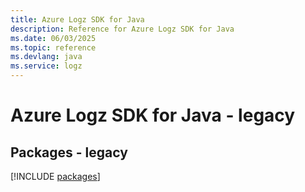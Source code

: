 ```yaml
---
title: Azure Logz SDK for Java
description: Reference for Azure Logz SDK for Java
ms.date: 06/03/2025
ms.topic: reference
ms.devlang: java
ms.service: logz
---
```

# Azure Logz SDK for Java - legacy
## Packages - legacy
[!INCLUDE [packages](logz-index.md)]